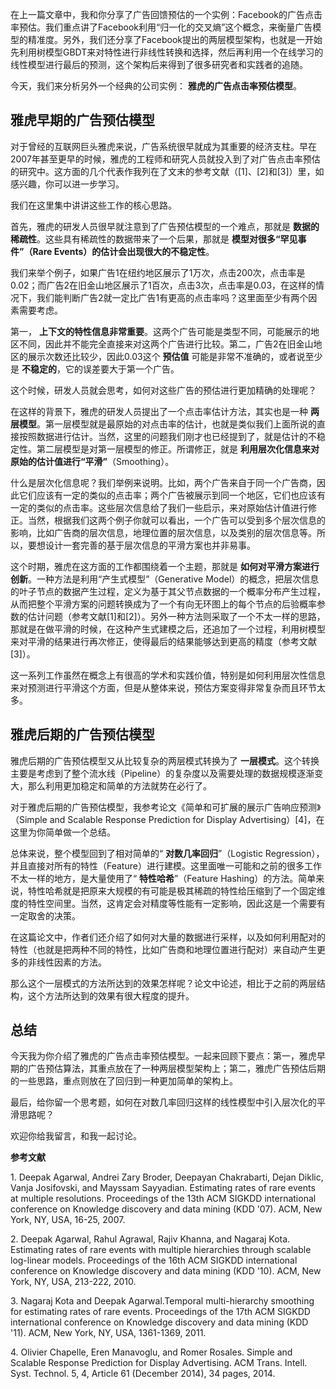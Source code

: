 在上一篇文章中，我和你分享了广告回馈预估的一个实例：Facebook的广告点击率预估。我们重点讲了Facebook利用“归一化的交叉熵”这个概念，来衡量广告模型的精准度。另外，我们还分享了Facebook提出的两层模型架构，也就是一开始先利用树模型GBDT来对特性进行非线性转换和选择，然后再利用一个在线学习的线性模型进行最后的预测，这个架构后来得到了很多研究者和实践者的追随。

今天，我们来分析另外一个经典的公司实例： **雅虎的广告点击率预估模型**。

## 雅虎早期的广告预估模型

对于曾经的互联网巨头雅虎来说，广告系统很早就成为其重要的经济支柱。早在2007年甚至更早的时候，雅虎的工程师和研究人员就投入到了对广告点击率预估的研究中。这方面的几个代表作我列在了文末的参考文献（\[1\]、\[2\]和\[3\]）里，如感兴趣，你可以进一步学习。

我们在这里集中讲讲这些工作的核心思路。

首先，雅虎的研发人员很早就注意到了广告预估模型的一个难点，那就是 **数据的稀疏性**。这些具有稀疏性的数据带来了一个后果，那就是 **模型对很多“罕见事件”（Rare Events）的估计会出现很大的不稳定性**。

我们来举个例子，如果广告1在纽约地区展示了1万次，点击200次，点击率是0.02；而广告2在旧金山地区展示了1百次，点击3次，点击率是0.03，在这样的情况下，我们能判断广告2就一定比广告1有更高的点击率吗？这里面至少有两个因素需要考虑。

第一， **上下文的特性信息非常重要**。这两个广告可能是类型不同，可能展示的地区不同，因此并不能完全直接来对这两个广告进行比较。第二，广告2在旧金山地区的展示次数还比较少，因此0.03这个 **预估值** 可能是非常不准确的，或者说至少是 **不稳定的**，它的误差要大于第一个广告。

这个时候，研发人员就会思考，如何对这些广告的预估进行更加精确的处理呢？

在这样的背景下，雅虎的研发人员提出了一个点击率估计方法，其实也是一种 **两层模型**。第一层模型就是最原始的对点击率的估计，也就是类似我们上面所说的直接按照数据进行估计。当然，这里的问题我们刚才也已经提到了，就是估计的不稳定性。第二层模型是对第一层模型的修正。所谓修正，就是 **利用层次化信息来对原始的估计值进行“平滑”**（Smoothing）。

什么是层次化信息呢？我们举例来说明。比如，两个广告来自于同一个广告商，因此它们应该有一定的类似的点击率；两个广告被展示到同一个地区，它们也应该有一定的类似的点击率。这些层次信息给了我们一些启示，来对原始估计值进行修正。当然，根据我们这两个例子你就可以看出，一个广告可以受到多个层次信息的影响，比如广告商的层次信息，地理位置的层次信息，以及类别的层次信息等。所以，要想设计一套完善的基于层次信息的平滑方案也并非易事。

这个时期，雅虎在这方面的工作都围绕着一个主题，那就是 **如何对平滑方案进行创新**。一种方法是利用“产生式模型”（Generative Model）的概念，把层次信息的叶子节点的数据产生过程，定义为基于其父节点数据的一个概率分布产生过程，从而把整个平滑方案的问题转换成为了一个有向无环图上的每个节点的后验概率参数的估计问题（参考文献\[1\]和\[2\]）。另外一种方法则采取了一个不太一样的思路，那就是在做平滑的时候，在这种产生式建模之后，还追加了一个过程，利用树模型来对平滑的结果进行再次修正，使得最后的结果能够达到更高的精度（参考文献\[3\]）。

这一系列工作虽然在概念上有很高的学术和实践价值，特别是如何利用层次性信息来对预测进行平滑这个方面，但是从整体来说，预估方案变得非常复杂而且环节太多。

## 雅虎后期的广告预估模型

雅虎后期的广告预估模型又从比较复杂的两层模式转换为了 **一层模式**。这个转换主要是考虑到了整个流水线（Pipeline）的复杂度以及需要处理的数据规模逐渐变大，那么利用更加稳定和简单的方法就势在必行了。

对于雅虎后期的广告预估模型，我参考论文《简单和可扩展的展示广告响应预测》（Simple and Scalable Response Prediction for Display Advertising）\[4\]，在这里为你简单做一个总结。

总体来说，整个模型回到了相对简单的“ **对数几率回归**”（Logistic Regression），并且直接对所有的特性（Feature）进行建模。这里面唯一可能和之前的很多工作不太一样的地方，是大量使用了“ **特性哈希**”（Feature Hashing）的方法。简单来说，特性哈希就是把原来大规模的有可能是极其稀疏的特性给压缩到了一个固定维度的特性空间里。当然，这肯定会对精度等性能有一定影响，因此这是一个需要有一定取舍的决策。

在这篇论文中，作者们还介绍了如何对大量的数据进行采样，以及如何利用配对的特性（也就是把两种不同的特性，比如广告商和地理位置进行配对）来自动产生更多的非线性因素的方法。

那么这个一层模式的方法所达到的效果怎样呢？论文中论述，相比于之前的两层结构，这个方法所达到的效果有很大程度的提升。

## 总结

今天我为你介绍了雅虎的广告点击率预估模型。一起来回顾下要点：第一，雅虎早期的广告预估算法，其重点放在了一种两层模型架构上；第二，雅虎广告预估后期的一些思路，重点则放在了回归到一种更加简单的架构上。

最后，给你留一个思考题，如何在对数几率回归这样的线性模型中引入层次化的平滑思路呢？

欢迎你给我留言，和我一起讨论。

**参考文献**

1\. Deepak Agarwal, Andrei Zary Broder, Deepayan Chakrabarti, Dejan Diklic, Vanja Josifovski, and Mayssam Sayyadian. Estimating rates of rare events at multiple resolutions. Proceedings of the 13th ACM SIGKDD international conference on Knowledge discovery and data mining (KDD '07). ACM, New York, NY, USA, 16-25, 2007.

2\. Deepak Agarwal, Rahul Agrawal, Rajiv Khanna, and Nagaraj Kota. Estimating rates of rare events with multiple hierarchies through scalable log-linear models. Proceedings of the 16th ACM SIGKDD international conference on Knowledge discovery and data mining (KDD '10). ACM, New York, NY, USA, 213-222, 2010.

3\. Nagaraj Kota and Deepak Agarwal.Temporal multi-hierarchy smoothing for estimating rates of rare events. Proceedings of the 17th ACM SIGKDD international conference on Knowledge discovery and data mining (KDD '11). ACM, New York, NY, USA, 1361-1369, 2011.

4\. Olivier Chapelle, Eren Manavoglu, and Romer Rosales. Simple and Scalable Response Prediction for Display Advertising. ACM Trans. Intell. Syst. Technol. 5, 4, Article 61 (December 2014), 34 pages, 2014.
